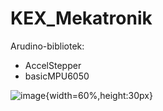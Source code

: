 # KEX_Mekatronik
Arudino-bibliotek:
- AccelStepper
- basicMPU6050 

![image](https://raw.githubusercontent.com/ludviglundgrens/Self-balancing-robot/master/Images/IMG_2116.PNG){width=60%,height:30px}
